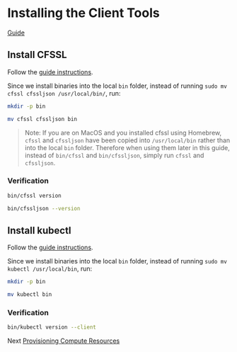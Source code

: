 # Installing the Client Tools

[Guide](https://github.com/kelseyhightower/kubernetes-the-hard-way/blob/master/docs/03-compute-resources.md)

## Install CFSSL

Follow the [guide
instructions](https://github.com/kelseyhightower/kubernetes-the-hard-way/blob/master/docs/02-client-tools.md).

Since we install binaries into the local `bin` folder, instead of running
`sudo mv cfssl cfssljson /usr/local/bin/`, run:

```sh
mkdir -p bin

mv cfssl cfssljson bin
```

> Note:
> If you are on MacOS and you installed cfssl using Homebrew, `cfssl`
> and `cfssljson` have been copied into `/usr/local/bin` rather than into the
> local `bin` folder. Therefore when using them later in this guide, instead of
> `bin/cfssl` and `bin/cfssljson`, simply run `cfssl` and `cfssljson`.

### Verification

```sh
bin/cfssl version
```

```sh
bin/cfssljson --version
```

## Install kubectl

Follow the [guide
instructions](https://github.com/kelseyhightower/kubernetes-the-hard-way/blob/master/docs/02-client-tools.md#install-kubectl).

Since we install binaries into the local `bin` folder, instead of running
`sudo mv kubectl /usr/local/bin`, run:

```sh
mkdir -p bin

mv kubectl bin
```

### Verification

```sh
bin/kubectl version --client
```

Next [Provisioning Compute Resources](03-compute-resources.md)
